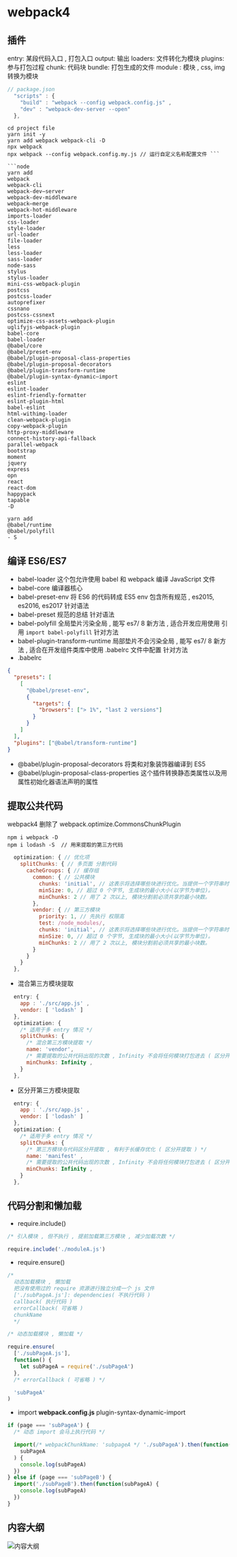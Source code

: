 ﻿# webpack4

## 插件

entry: 某段代码入口 , 打包入口
output: 输出
loaders: 文件转化为模块
plugins: 参与打包过程
chunk: 代码块
bundle: 打包生成的文件
module : 模块 , css, img 转换为模块

```js
// package.json
  "scripts" : {
    "build" : "webpack --config webpack.config.js" ,
    "dev" : "webpack-dev-server --open"
  },
```

````node
cd project file
yarn init -y
yarn add webpack webpack-cli -D
npx webpack
npx webpack --config webpack.config.my.js // 运行自定义名称配置文件 ```

```node
yarn add
webpack
webpack-cli
webpack-dev—server
webpack-dev-middleware
webpack—merge
webpack-hot-middleware
imports-loader
css-loader
style-loader
url-loader
file-loader
less
less-loader
sass-loader
node-sass
stylus
stylus-loader
mini-css-webpack-plugin
postcss
postcss-loader
autoprefixer
cssnano
postcss-cssnext
optimize-css-assets-webpack-plugin
uglifyjs-webpack-plugin
babel-core
babel-loader
@babel/core
@babel/preset-env
@babel/plugin-proposal-class-properties
@babel/plugin-proposal-decorators
@babel/plugin-transform-runtime
@babel/plugin-syntax-dynamic—import
eslint
eslint-loader
eslint-friendly-formatter
eslint-plugin-html
babel-eslint
html-withimg-loader
clean-webpack-plugin
copy-webpack-plugin
http-proxy-middleware
connect-history-api-fallback
parallel-webpack
bootstrap
moment
jquery
express
opn
react
react-dom
happypack
tapable
-D
````

```node
yarn add
@babel/runtime
@babel/polyfill
- S
```

## 编译 ES6/ES7

- babel-loader
  这个包允许使用 babel 和 webpack 编译 JavaScript 文件
- babel-core
  编译器核心
- babel-preset-env
  将 ES6 的代码转成 ES5
  env 包含所有规范 , es2015, es2016, es2017
  针对语法
- babel-preset
  规范的总结
  针对语法
- babel-polyfill
  全局垫片污染全局 , 能写 es7/ 8 新方法 , 适合开发应用使用
  引用 `import babel-polyfill`
  针对方法
- babel-plugin-transform-runtime
  局部垫片不会污染全局 , 能写 es7/ 8 新方法 , 适合在开发组件类库中使用 .babelrc 文件中配置
  针对方法
- .babelrc

```json
{
  "presets": [
    [
      "@babel/preset-env",
      {
        "targets": {
          "browsers": ["> 1%", "last 2 versions"]
        }
      }
    ]
  ],
  "plugins": ["@babel/transform-runtime"]
}
```

- @babel/plugin-proposal-decorators
  将类和对象装饰器编译到 ES5
- @babel/plugin-proposal-class-properties
  这个插件转换静态类属性以及用属性初始化器语法声明的属性

## 提取公共代码

webpack4 删除了 webpack.optimize.CommonsChunkPlugin

```node
npm i webpack -D
npm i lodash -S  // 用来提取的第三方代码
```

```js
  optimization: { // 优化项
    splitChunks: { // 多页面 分割代码
      cacheGroups: { // 缓存组
        common: { // 公共模块
          chunks: 'initial', // 这表示将选择哪些块进行优化。当提供一个字符串时，有效值是all、async和initial
          minSize: 0, // 超过 0 个字节, 生成块的最小大小(以字节为单位)。
          minChunks: 2 // 用了 2 次以上, 模块分割前必须共享的最小块数。
        },
        vendor: { // 第三方模块
          priority: 1, // 先执行 权限高
          test: /node_modules/,
          chunks: 'initial', // 这表示将选择哪些块进行优化。当提供一个字符串时，有效值是all、async和initial
          minSize: 0, // 超过 0 个字节, 生成块的最小大小(以字节为单位)。
          minChunks: 2 // 用了 2 次以上, 模块分割前必须共享的最小块数。
        }
      }
    }
  },
```

- 混合第三方模块提取

```js
  entry: {
    app : './src/app.js' ,
    vendor: [ 'lodash' ]
  },
  optimization: {
    /* 适用于多 entry 情况 */
    splitChunks: {
      /* 混合第三方模块提取 */
      name: 'vendor',
      /* 需要提取的公共代码出现的次数 , Infinity 不会将任何模块打包进去 ( 区分开提取 ) */
      minChunks: Infinity ,
    }
  },
```

- 区分开第三方模块提取

```js
  entry: {
    app : './src/app.js' ,
    vendor: [ 'lodash' ]
  },
  optimization: {
    /* 适用于多 entry 情况 */
    splitChunks: {
      /* 第三方模块与代码区分开提取 , 有利于长缓存优化 ( 区分开提取 ) */
      name: 'manifest' ,
      /* 需要提取的公共代码出现的次数 , Infinity 不会将任何模块打包进去 ( 区分开提取 ) */
      minChunks: Infinity ,
    }
  },
```

## 代码分割和懒加载

- require.include()

```js
/* 引入模块 , 但不执行 , 提前加载第三方模块 , 减少加载次数 */

require.include('./moduleA.js')
```

- require.ensure()

```js
/*
  动态加载模块 , 懒加载
  把没有使用过的 require 资源进行独立分成一个 js 文件
  ['./subPageA.js']: dependencies( 不执行代码 )
  callback( 执行代码 )
  errorCallback( 可省略 )
  chunkName
  */

/* 动态加载模块 , 懒加载 */

require.ensure(
  ['./subPageA.js'],
  function() {
    let subPageA = require('./subPageA')
  },
  /* errorCallback ( 可省略 ) */

  'subPageA'
)
```

- import
  **webpack.config.js**
  plugin-syntax-dynamic-import

```js
if (page === 'subPageA') {
  /* 动态 import 会马上执行代码 */

  import(/* webpackChunkName: 'subpageA */ './subPageA').then(function(
    subPageA
  ) {
    console.log(subPageA)
  })
} else if (page === 'subPageB') {
  import('./subPageB').then(function(subPageA) {
    console.log(subPageA)
  })
}
```

## 内容大纲

![内容大纲](https://i.loli.net/2019/04/05/5ca6425c16974.jpeg)
